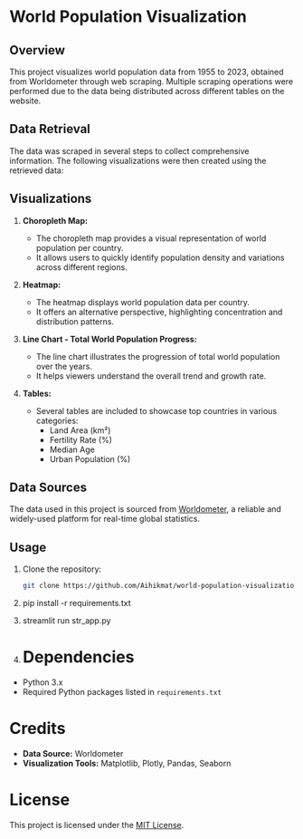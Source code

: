 # World Population Visualization

## Overview

This project visualizes world population data from 1955 to 2023, obtained from Worldometer through web scraping. Multiple scraping operations were performed due to the data being distributed across different tables on the website.

## Data Retrieval

The data was scraped in several steps to collect comprehensive information. The following visualizations were then created using the retrieved data:

## Visualizations

1. **Choropleth Map:**
    - The choropleth map provides a visual representation of world population per country.
    - It allows users to quickly identify population density and variations across different regions.

2. **Heatmap:**
    - The heatmap displays world population data per country.
    - It offers an alternative perspective, highlighting concentration and distribution patterns.

3. **Line Chart - Total World Population Progress:**
    - The line chart illustrates the progression of total world population over the years.
    - It helps viewers understand the overall trend and growth rate.

4. **Tables:**
    - Several tables are included to showcase top countries in various categories:
        - Land Area (km²)
        - Fertility Rate (%)
        - Median Age
        - Urban Population (%)

## Data Sources

The data used in this project is sourced from [Worldometer](https://www.worldometers.info/), a reliable and widely-used platform for real-time global statistics.

## Usage

1. Clone the repository:
   ```bash
   git clone https://github.com/Aihikmat/world-population-visualization.git
2. pip install -r requirements.txt
3. streamlit run str_app.py

4. # Dependencies

- Python 3.x
- Required Python packages listed in `requirements.txt`

# Credits

- **Data Source:** Worldometer
- **Visualization Tools:** Matplotlib, Plotly, Pandas, Seaborn

# License

This project is licensed under the [MIT License](LICENSE).

